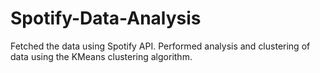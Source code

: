 # Spotify-Data-Analysis

Fetched the data using Spotify API. Performed analysis and clustering of data using the KMeans clustering algorithm.
